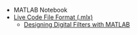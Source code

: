 - MATLAB Notebook
- [Live Code File Format (.mlx)](https://www.mathworks.com/help/matlab/matlab_prog/live-script-file-format.html)
  - [Designing Digital Filters with MATLAB](https://www.youtube.com/watch?v=VFt3UVw7VrE)
